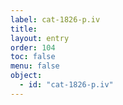 ```yaml
---
label: cat-1826-p.iv
title: 
layout: entry
order: 104
toc: false
menu: false
object:
  - id: "cat-1826-p.iv"
---
```

